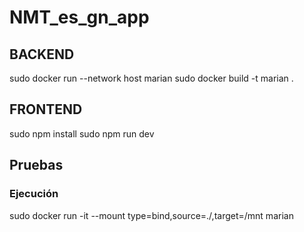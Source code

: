 # NMT_es_gn_app

## BACKEND
sudo docker run --network host marian
sudo docker build -t marian .

## FRONTEND
sudo npm install
sudo npm run dev

## Pruebas

### Ejecución
sudo docker run -it --mount type=bind,source=./,target=/mnt marian